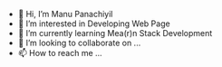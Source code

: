 - 👋 Hi, I’m Manu Panachiyil
- 👀 I’m interested in Developing Web Page
- 🌱 I’m currently learning Mea(r)n Stack Development
- 💞️ I’m looking to collaborate on ...
- 📫 How to reach me ...

<!---
manu-panachiyil/manu-panachiyil is a ✨ special ✨ repository because its `README.md` (this file) appears on your GitHub profile.
You can click the Preview link to take a look at your changes.
--->
